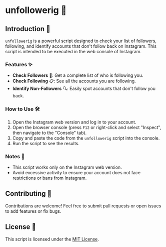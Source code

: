 # unfollowerig 🚀

## Introduction 🌟

`unfollowerig` is a powerful script designed to check your list of followers, following, and identify accounts that don't follow back on Instagram. This script is intended to be executed in the web console of Instagram.

### Features ✨

- **Check Followers** 👥: Get a complete list of who is following you.
- **Check Following** 📋: See all the accounts you are following.
- **Identify Non-Followers** 🔍: Easily spot accounts that don't follow you back.

### How to Use 🛠️

1. Open the Instagram web version and log in to your account.
2. Open the browser console (press `F12` or right-click and select "Inspect", then navigate to the "Console" tab).
3. Copy and paste the code from the `unfollowerig` script into the console.
4. Run the script to see the results.

### Notes 📌

- This script works only on the Instagram web version.
- Avoid excessive activity to ensure your account does not face restrictions or bans from Instagram.

## Contributing 🤝

Contributions are welcome! Feel free to submit pull requests or open issues to add features or fix bugs.

## License 📄

This script is licensed under the [MIT License](LICENSE).
